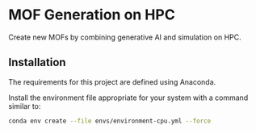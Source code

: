 # MOF Generation on HPC

Create new MOFs by combining generative AI and simulation on HPC.

## Installation

The requirements for this project are defined using Anaconda. 

Install the environment file appropriate for your system with a command similar to:

```bash
conda env create --file envs/environment-cpu.yml --force
```
